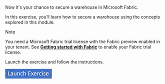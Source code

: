 Now it's your chance to secure a warehouse in Microsoft Fabric.

In this exercise, you’ll learn how to secure a warehouse using the concepts explored in this module.

> [!NOTE]
> You need a Microsoft Fabric trial license with the Fabric preview enabled in your tenant. See [**Getting started with Fabric**](/fabric/get-started/fabric-trial?azure-portal=true) to enable your Fabric trial license.

Launch the exercise and follow the instructions.

[![Button to launch exercise.](../media/launch-exercise.png)](https://microsoftlearning.github.io/mslearn-fabric/Instructions/Labs/06d-secure-data-warehouse.html?azure-portal=true)
